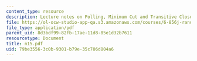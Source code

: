 ```yaml
---
content_type: resource
description: Lecture notes on Polling, Minimum Cut and Transitive Closure
file: https://ol-ocw-studio-app-qa.s3.amazonaws.com/courses/6-856j-randomized-algorithms-fall-2002/79be35563c0b9301b79e35c706d804a6_n15.pdf
file_type: application/pdf
parent_uid: 8d3bdf99-82fb-17ae-11d8-85e1d32b7611
resourcetype: Document
title: n15.pdf
uid: 79be3556-3c0b-9301-b79e-35c706d804a6
---
```

